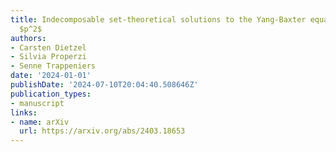 ```yaml
---
title: Indecomposable set-theoretical solutions to the Yang-Baxter equation of size
  $p^2$
authors:
- Carsten Dietzel
- Silvia Properzi
- Senne Trappeniers
date: '2024-01-01'
publishDate: '2024-07-10T20:04:40.508646Z'
publication_types:
- manuscript
links:
- name: arXiv
  url: https://arxiv.org/abs/2403.18653
---
```

